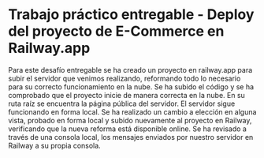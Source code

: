 # Trabajo práctico entregable - Deploy del proyecto de E-Commerce en Railway.app

Para este desafío entregable se ha creado un proyecto en railway.app para subir el servidor que venimos realizando, reformando todo lo necesario para su correcto funcionamiento en la nube.
Se ha subido el código y se ha comprobado que el proyecto inicie de manera correcta en la nube. En su ruta raíz se encuentra la página pública del servidor.
El servidor sigue funcionando en forma local.
Se ha realizado un cambio a elección en alguna vista, probado en forma local y subido nuevamente al proyecto en Railway, verificando que la nueva reforma está disponible online.
Se ha revisado a través de una consola local, los mensajes enviados por nuestro servidor en Railway a su propia consola.
